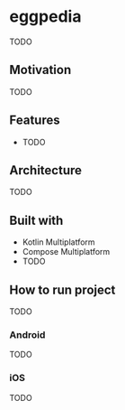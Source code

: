 # eggpedia

TODO

## Motivation

TODO

## Features

- TODO

## Architecture

TODO

## Built with

- Kotlin Multiplatform
- Compose Multiplatform
- TODO

## How to run project

TODO

### Android

TODO

### iOS

TODO

